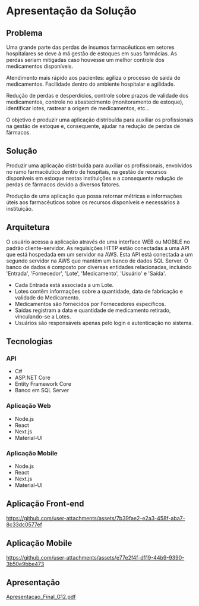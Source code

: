 # Apresentação da Solução

## Problema

Uma grande parte das perdas de insumos farmacêuticos em setores hospitalares se deve à má gestão de estoques em suas farmácias. As perdas seriam mitigadas caso houvesse um melhor controle dos medicamentos disponíveis.

Atendimento mais rápido aos pacientes: agiliza o processo de saída de medicamentos. Facilidade dentro do ambiente hospitalar e agilidade.

Redução de perdas e desperdícios, controle sobre prazos de validade dos medicamentos, controle no abastecimento (monitoramento de estoque), identificar lotes, rastrear a origem de medicamentos, etc…

O objetivo é produzir uma aplicação distribuída para auxiliar os profissionais na gestão de estoque e, consequente, ajudar na redução de perdas de fármacos.

## Solução

Produzir uma aplicação distribuída para auxiliar os profissionais, envolvidos no ramo farmacêutico dentro de hospitais, na gestão de recursos disponíveis em estoque nestas instituições e a consequente redução de perdas de fármacos devido a diversos fatores.

Produção de uma aplicação que possa retornar métricas e informações úteis aos farmacêuticos sobre os recursos disponíveis e necessários à instituição.

## Arquitetura

O usuário acessa a aplicação através de uma interface WEB ou MOBILE no padrão cliente-servidor.
As requisições HTTP estão conectadas a uma API que está hospedada em um servidor na AWS.
Esta API está conectada a um segundo servidor na AWS que mantém um banco de dados SQL Server.
O banco de dados é composto por diversas entidades relacionadas, incluindo 'Entrada', 'Fornecedor', 'Lote', 'Medicamento', 'Usuário' e 'Saída'.

- Cada Entrada está associada a um Lote.
- Lotes contêm informações sobre a quantidade, data de fabricação e validade do Medicamento.
- Medicamentos são fornecidos por Fornecedores específicos.
- Saídas registram a data e quantidade de medicamento retirado, vinculando-se a Lotes.
- Usuários são responsáveis apenas pelo login e autenticação no sistema.

## Tecnologias

### API

- C#
- ASP.NET Core
- Entity Framework Core
- Banco em SQL Server

### Aplicação Web

- Node.js
- React
- Next.js
- Material-UI

### Aplicação Mobile

- Node.js
- React
- Next.js
- Material-UI

## Aplicação Front-end

https://github.com/user-attachments/assets/7b39fae2-e2a3-458f-aba7-8c33dc0577ef

## Aplicação Mobile

https://github.com/user-attachments/assets/e77e2f4f-d119-44b9-9390-3b50e9bbe473

## Apresentação

[Apresentacao_Final_G12.pdf](https://github.com/user-attachments/files/18069218/Apresentacao_Final_G12.pdf)
